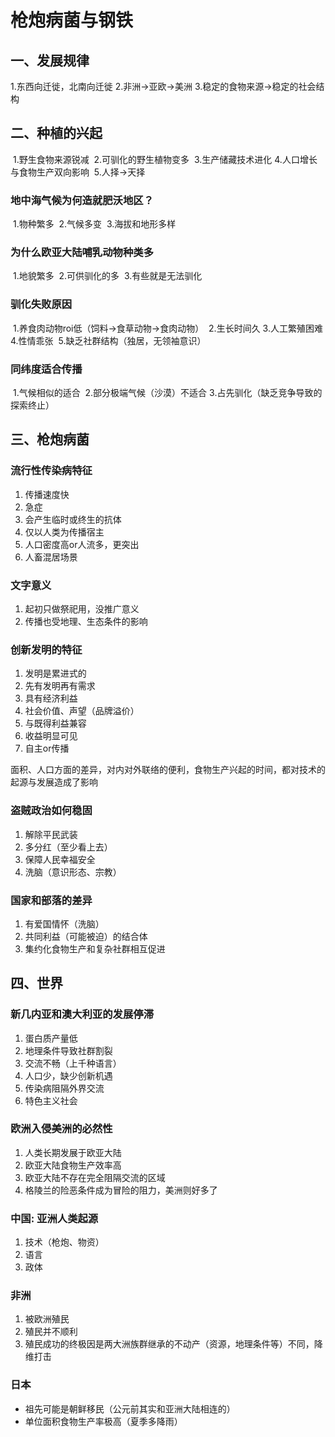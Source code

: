 # 枪炮病菌与钢铁



## 一、发展规律

   1.东西向迁徙，北南向迁徙
    2.非洲->亚欧->美洲
    3.稳定的食物来源->稳定的社会结构



## 二、种植的兴起

​    1.野生食物来源锐减
​    2.可驯化的野生植物变多
​    3.生产储藏技术进化
​    4.人口增长与食物生产双向影响
​    5.人择->天择



### 地中海气候为何造就肥沃地区？

​    1.物种繁多
​    2.气候多变
​    3.海拔和地形多样



### 为什么欧亚大陆哺乳动物种类多

​    1.地貌繁多
​    2.可供驯化的多
​    3.有些就是无法驯化



### 驯化失败原因

​    1.养食肉动物roi低（饲料->食草动物->食肉动物）
​    2.生长时间久
​    3.人工繁殖困难
​    4.性情乖张
​    5.缺乏社群结构（独居，无领袖意识）

### 同纬度适合传播

​    1.气候相似的适合
​    2.部分极端气候（沙漠）不适合
​    3.占先驯化（缺乏竞争导致的探索终止）



## 三、枪炮病菌

### 流行性传染病特征

1. 传播速度快
2. 急症
3. 会产生临时或终生的抗体
4. 仅以人类为传播宿主
5. 人口密度高or人流多，更突出
6. 人畜混居场景



### 文字意义

1. 起初只做祭祀用，没推广意义
2. 传播也受地理、生态条件的影响



### 创新发明的特征

1. 发明是累进式的
2. 先有发明再有需求
3. 具有经济利益
4. 社会价值、声望（品牌溢价）
5. 与既得利益兼容
6. 收益明显可见
7. 自主or传播



面积、人口方面的差异，对内对外联络的便利，食物生产兴起的时间，都对技术的起源与发展造成了影响

### 盗贼政治如何稳固

1. 解除平民武装
2. 多分红（至少看上去）
3. 保障人民幸福安全
4. 洗脑（意识形态、宗教）

### 国家和部落的差异

1. 有爱国情怀（洗脑）
2. 共同利益（可能被迫）的结合体
3. 集约化食物生产和复杂社群相互促进



## 四、世界

### 新几内亚和澳大利亚的发展停滞

1. 蛋白质产量低
2. 地理条件导致社群割裂
3. 交流不畅（上千种语言）
4. 人口少，缺少创新机遇
5. 传染病阻隔外界交流
6. 特色主义社会

### 欧洲入侵美洲的必然性

1. 人类长期发展于欧亚大陆
2. 欧亚大陆食物生产效率高
3. 欧亚大陆不存在完全阻隔交流的区域
4. 格陵兰的险恶条件成为冒险的阻力，美洲则好多了



### 中国: 亚洲人类起源

1. 技术（枪炮、物资）
2. 语言
3. 政体



### 非洲

1. 被欧洲殖民
2. 殖民并不顺利
3. 殖民成功的终极因是两大洲族群继承的不动产（资源，地理条件等）不同，降维打击



### 日本

- 祖先可能是朝鲜移民（公元前其实和亚洲大陆相连的）
- 单位面积食物生产率极高（夏季多降雨）
